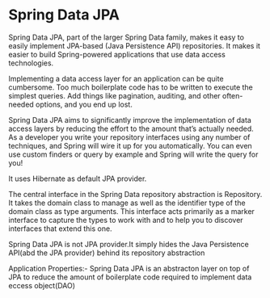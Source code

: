 # Spring Data JPA

Spring Data JPA, part of the larger Spring Data family, makes it easy to easily implement JPA-based (Java Persistence API) repositories. It makes it easier to build Spring-powered applications that use data access technologies.

Implementing a data access layer for an application can be quite cumbersome. Too much boilerplate code has to be written to execute the simplest queries. Add things like pagination, auditing, and other often-needed options, and you end up lost.

Spring Data JPA aims to significantly improve the implementation of data access layers by reducing the effort to the amount that’s actually needed. As a developer you write your repository interfaces using any number of techniques, and Spring will wire it up for you automatically. You can even use custom finders or query by example and Spring will write the query for you!

It uses Hibernate as default JPA provider.

The central interface in the Spring Data repository abstraction is Repository. It takes the domain class to manage as well as the identifier type of the domain class as type arguments. This interface acts primarily as a marker interface to capture the types to work with and to help you to discover interfaces that extend this one.

Spring Data JPA is not JPA provider.It simply hides the Java Persistence API(abd the JPA provider) behind its repository abstraction

Application Properties:- Spring Data JPA is an abstracton layer on top of JPA to reduce the amount of boilerplate code required to implement data eccess object(DAO)
